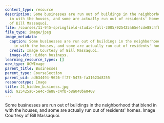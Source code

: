```yaml
---
content_type: resource
description: Some businesses are run out of buildings in the neighborhood that blend
  in with the houses, and some are actually run out of residents' homes. Image Courtesy
  of Bill Massaquoi.
file: /courses/11-945-springfield-studio-fall-2005/925425a65e4cde88c4fbb8a040be0408_21_hidden_business.jpg
file_type: image/jpeg
image_metadata:
  caption: Some businesses are run out of buildings in the neighborhood that blend
    in with the houses, and some are actually run out of residents' homes.
  credit: Image Courtesy of Bill Massaquoi.
  image-alt: Hidden business.
learning_resource_types: []
ocw_type: OCWImage
parent_title: Businesses
parent_type: CourseSection
parent_uid: ad634494-9626-ff27-5475-fa31623d8255
resourcetype: Image
title: 21_hidden_business.jpg
uid: 925425a6-5e4c-de88-c4fb-b8a040be0408
---
```

Some businesses are run out of buildings in the neighborhood that blend in with the houses, and some are actually run out of residents' homes. Image Courtesy of Bill Massaquoi.


